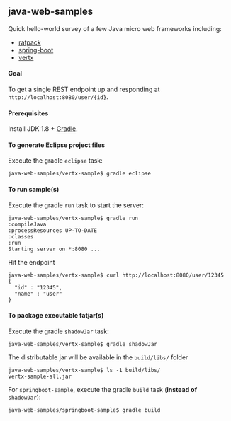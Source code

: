 ## java-web-samples
Quick hello-world survey of a few Java micro web frameworks including:
- [ratpack](https://ratpack.io/)
- [spring-boot](http://projects.spring.io/spring-boot/)
- [vertx](http://vertx.io/)

#### Goal
To get a single REST endpoint up and responding at `http://localhost:8080/user/{id}`.

#### Prerequisites
Install JDK 1.8 + [Gradle](http://gradle.org/).

#### To generate Eclipse project files
Execute the gradle `eclipse` task:
```
java-web-samples/vertx-sample$ gradle eclipse
```

#### To run sample(s)
Execute the gradle `run` task to start the server:
```
java-web-samples/vertx-sample$ gradle run
:compileJava
:processResources UP-TO-DATE
:classes
:run
Starting server on *:8080 ...
```
Hit the endpoint
```
java-web-samples/vertx-sample$ curl http://localhost:8080/user/12345
{
  "id" : "12345",
  "name" : "user"
}
```
#### To package executable fatjar(s)
Execute the gradle `shadowJar` task:
```
java-web-samples/vertx-sample$ gradle shadowJar
```
The distributable jar will be available in the `build/libs/` folder
```
java-web-samples/vertx-sample$ ls -1 build/libs/
vertx-sample-all.jar
```
For `springboot-sample`, execute the gradle `build` task (**instead of** `shadowJar`):
```
java-web-samples/springboot-sample$ gradle build
```
